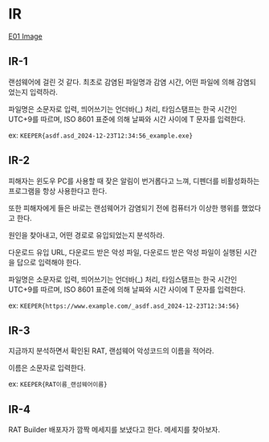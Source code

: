 # IR

<a href="https://drive.google.com/file/d/1KhkiZXagtpBXRQ63et2ZCyDtpvAIko87/view?usp=sharing">E01 Image</a>

## IR-1

랜섬웨어에 걸린 것 같다. 최초로 감염된 파일명과 감염 시간, 어떤 파일에 의해 감염되었는지 입력하라.

파일명은 소문자로 입력, 띄어쓰기는 언더바(_) 처리, 타임스탬프는 한국 시간인 UTC+9를 따르며, ISO 8601 표준에 의해 날짜와 시간 사이에 T 문자를 입력한다.

ex: `KEEPER{asdf.asd_2024-12-23T12:34:56_example.exe}`

## IR-2

피해자는 윈도우 PC를 사용할 때 잦은 알림이 번거롭다고 느껴, 디펜더를 비활성화하는 프로그램을 항상 사용한다고 한다.

또한 피해자에게 들은 바로는 랜섬웨어가 감염되기 전에 컴퓨터가 이상한 행위를 했었다고 한다.

원인을 찾아내고, 어떤 경로로 유입되었는지 분석하라.

다운로드 유입 URL, 다운로드 받은 악성 파일, 다운로드 받은 악성 파일이 실행된 시간을 답으로 입력해야 한다.

파일명은 소문자로 입력, 띄어쓰기는 언더바(_) 처리, 타임스탬프는 한국 시간인 UTC+9를 따르며, ISO 8601 표준에 의해 날짜와 시간 사이에 T 문자를 입력한다.

ex: `KEEPER{https://www.example.com/_asdf.asd_2024-12-23T12:34:56}`

## IR-3

지금까지 분석하면서 확인된 RAT, 랜섬웨어 악성코드의 이름을 적어라.

이름은 소문자로 입력한다.

ex: `KEEPER{RAT이름_랜섬웨어이름}`

## IR-4

RAT Builder 배포자가 깜짝 메세지를 보냈다고 한다. 메세지를 찾아보자.
